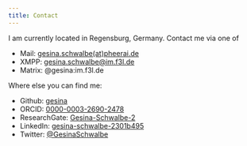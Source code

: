```yaml
---
title: Contact
---
```



I am currently located in Regensburg, Germany.
Contact me via one of

- Mail: [gesina.schwalbe(at)pheerai.de](mailto:gesina.schwalbe@pheerai.de)
- XMPP: gesina.schwalbe@im.f3l.de
- Matrix: @gesina:im.f3l.de

Where else you can find me:
- Github: [gesina][github]
- ORCID: [0000-0003-2690-2478][ORCID]
- ResearchGate: [Gesina-Schwalbe-2][researchgate]
- LinkedIn: [gesina-schwalbe-2301b495][linkedin]
- Twitter: [@GesinaSchwalbe][twitter]


[github]: https://github.com/gesina "Github Profile Gesina Schwalbe"
[ORCID]: https://orcid.org/0000-0003-2690-2478 "ORCID: 0000-0003-2690-2478"
[researchgate]: https://www.researchgate.net/profile/Gesina-Schwalbe-2
[linkedin]: https://www.linkedin.com/in/gesina-schwalbe-2301b495 "LinkedIn Profile Gesina Schwalbe"
[twitter]: https://twitter.com/GesinaSchwalbe "Twitter Profile Gesina Schwalbe"
